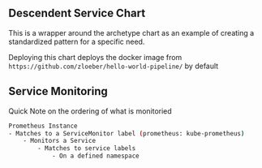 ## Descendent Service Chart

This is a wrapper around the archetype chart as an example of creating a standardized pattern for a specific need.

Deploying this chart deploys the docker image from `https://github.com/zloeber/hello-world-pipeline/` by default

## Service Monitoring

Quick Note on the ordering of what is monitoried
```bash
Prometheus Instance
- Matches to a ServiceMonitor label (prometheus: kube-prometheus)
    - Monitors a Service
        - Matches to service labels
            - On a defined namespace
```